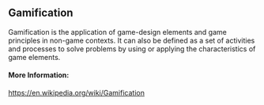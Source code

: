 
## Gamification

Gamification is the application of game-design elements and game principles in non-game contexts. It can also be defined as a set of activities and processes to solve problems by using or applying the characteristics of game elements.

#### More Information:
https://en.wikipedia.org/wiki/Gamification



